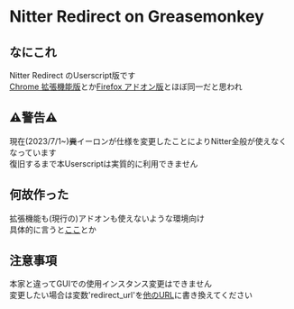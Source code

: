 # Nitter Redirect on Greasemonkey

## なにこれ
Nitter Redirect のUserscript版です<br>
[Chrome 拡張機能版](https://chrome.google.com/webstore/detail/mohaicophfnifehkkkdbcejkflmgfkof?hl=ja)とか[Firefox アドオン版](https://addons.mozilla.org/ja/firefox/addon/nitter-redirect/)とほぼ同一だと思われ<br>

## ⚠警告⚠
現在(2023/7/1~)~~糞~~イーロンが仕様を変更したことによりNitter全般が使えなくなっています<br>
復旧するまで本Userscriptは実質的に利用できません<br>

## 何故作った
拡張機能も(現行の)アドオンも使えないような環境向け<br>
具体的に言うと[ここ](https://www.palemoon.org/)とか<br>

## 注意事項
本家と違ってGUIでの使用インスタンス変更はできません<br>
変更したい場合は変数'redirect_url'を[他のURL](https://github.com/zedeus/nitter/wiki/Instances)に書き換えてください
